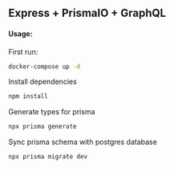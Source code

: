 <h2>Express + PrismaIO + GraphQL</h2>
<h4>Usage:</h4>

First run:
```sh
docker-compose up -d
```

Install dependencies
```sh
npm install
```
Generate types for prisma
```sh
npx prisma generate
```

Sync prisma schema with postgres database
```sh
npx prisma migrate dev 
```
